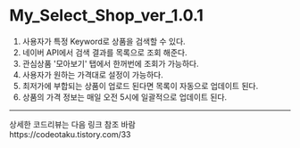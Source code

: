# My_Select_Shop_ver_1.0.1
1. 사용자가 특정 Keyword로 상품을 검색할 수 있다.<br/>
2. 네이버 API에서 검색 결과를 목록으로 조회 해준다.<br/>
3. 관심상품 '모아보기' 탭에서 한꺼번에 조회가 가능하다.<br/>
4. 사용자가 원하는 가격대로 설정이 가능하다.<br/>
5. 최저가에 부합되는 상품이 업로드 된다면 목록이 자동으로 업데이트 된다.<br/>
6. 상품의 가격 정보는 매일 오전 5시에 일괄적으로 업데이트 된다.<br/>
<hr/>
상세한 코드리뷰는 다음 링크 참조 바람<br/>
https://codeotaku.tistory.com/33
